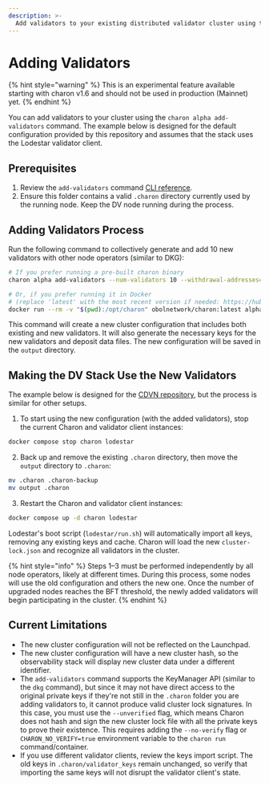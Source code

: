 ```yaml
---
description: >-
  Add validators to your existing distributed validator cluster using the charon alpha add-validators command.
---
```


# Adding Validators

{% hint style="warning" %}
This is an experimental feature available starting with charon v1.6 and should not be used in production (Mainnet) yet.
{% endhint %}

You can add validators to your cluster using the `charon alpha add-validators` command. The example below is designed for the default configuration provided by this repository and assumes that the stack uses the Lodestar validator client.

## Prerequisites

1. Review the `add-validators` command [CLI reference](https://docs.obol.org/docs/learn/charon/charon-cli-reference).
2. Ensure this folder contains a valid `.charon` directory currently used by the running node. Keep the DV node running during the process.

## Adding Validators Process

Run the following command to collectively generate and add 10 new validators with other node operators (similar to DKG):

```bash
# If you prefer running a pre-built charon binary
charon alpha add-validators --num-validators 10 --withdrawal-addresses=0x<your_withdrawal_address> --fee-recipient-addresses=0x<your_fee_recipient_address> --output-dir=output

# Or, if you prefer running it in Docker
# (replace 'latest' with the most recent version if needed: https://hub.docker.com/r/obolnetwork/charon/tags)
docker run --rm -v "$(pwd):/opt/charon" obolnetwork/charon:latest alpha add-validators --num-validators 10 --withdrawal-addresses=0x<your_withdrawal_address> --fee-recipient-addresses=0x<your_fee_recipient_address> --data-dir=/opt/charon/.charon --output-dir=/opt/charon/output
```

This command will create a new cluster configuration that includes both existing and new validators. It will also generate the necessary keys for the new validators and deposit data files. The new configuration will be saved in the `output` directory.

## Making the DV Stack Use the New Validators

The example below is designed for the [CDVN repository](https://github.com/ObolNetwork/charon-distributed-validator-node), but the process is similar for other setups.

1. To start using the new configuration (with the added validators), stop the current Charon and validator client instances:

```bash
docker compose stop charon lodestar
```

2. Back up and remove the existing `.charon` directory, then move the `output` directory to `.charon`:

```bash
mv .charon .charon-backup
mv output .charon
```

3. Restart the Charon and validator client instances:

```bash
docker compose up -d charon lodestar
```

Lodestar's boot script (`lodestar/run.sh`) will automatically import all keys, removing any existing keys and cache. Charon will load the new `cluster-lock.json` and recognize all validators in the cluster.

{% hint style="info" %}
Steps 1–3 must be performed independently by all node operators, likely at different times. During this process, some nodes will use the old configuration and others the new one. Once the number of upgraded nodes reaches the BFT threshold, the newly added validators will begin participating in the cluster.
{% endhint %}

## Current Limitations

- The new cluster configuration will not be reflected on the Launchpad.
- The new cluster configuration will have a new cluster hash, so the observability stack will display new cluster data under a different identifier.
- The `add-validators` command supports the KeyManager API (similar to the `dkg` command), but since it may not have direct access to the original private keys if they're not still in the `.charon` folder you are adding validators to, it cannot produce valid cluster lock signatures. In this case, you must use the `--unverified` flag, which means Charon does not hash and sign the new cluster lock file with all the private keys to prove their existence. This requires adding the `--no-verify` flag or `CHARON_NO_VERIFY=true` environment variable to the `charon run` command/container.
- If you use different validator clients, review the keys import script. The old keys in `.charon/validator_keys` remain unchanged, so verify that importing the same keys will not disrupt the validator client's state.
